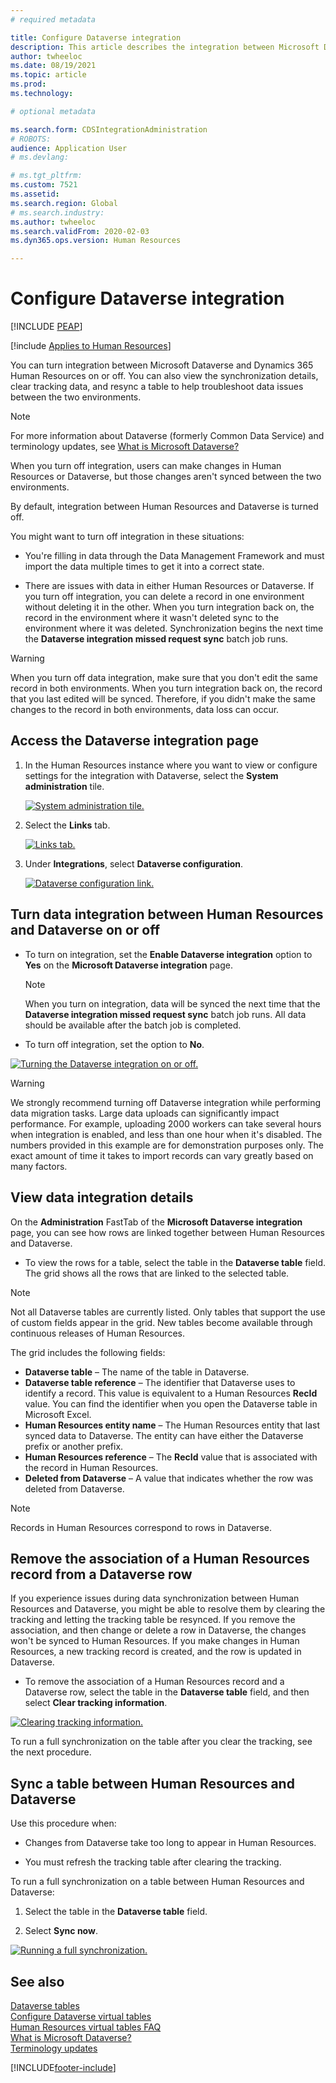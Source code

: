 ```yaml
---
# required metadata

title: Configure Dataverse integration
description: This article describes the integration between Microsoft Dataverse and Dynamics 365 Human Resources. 
author: twheeloc
ms.date: 08/19/2021
ms.topic: article
ms.prod: 
ms.technology: 

# optional metadata

ms.search.form: CDSIntegrationAdministration
# ROBOTS: 
audience: Application User
# ms.devlang: 

# ms.tgt_pltfrm: 
ms.custom: 7521
ms.assetid: 
ms.search.region: Global
# ms.search.industry: 
ms.author: twheeloc
ms.search.validFrom: 2020-02-03
ms.dyn365.ops.version: Human Resources

---
```


# Configure Dataverse integration


[!INCLUDE [PEAP](../includes/peap-2.md)]

[!include [Applies to Human Resources](../includes/applies-to-hr.md)]

You can turn integration between Microsoft Dataverse and Dynamics 365 Human Resources on or off. You can also view the synchronization details, clear tracking data, and resync a table to help troubleshoot data issues between the two environments.

> [!NOTE]
> For more information about Dataverse (formerly Common Data Service) and terminology updates, see [What is Microsoft Dataverse?](/powerapps/maker/data-platform/data-platform-intro)

When you turn off integration, users can make changes in Human Resources or Dataverse, but those changes aren't synced between the two environments.

By default, integration between Human Resources and Dataverse is turned off.

You might want to turn off integration in these situations:

- You're filling in data through the Data Management Framework and must import the data multiple times to get it into a correct state.

- There are issues with data in either Human Resources or Dataverse. If you turn off integration, you can delete a record in one environment without deleting it in the other. When you turn integration back on, the record in the environment where it wasn't deleted sync to the environment where it was deleted. Synchronization begins the next time the **Dataverse integration missed request sync** batch job runs.

> [!WARNING]
> When you turn off data integration, make sure that you don't edit the same record in both environments. When you turn integration back on, the record that you last edited will be synced. Therefore, if you didn't make the same changes to the record in both environments, data loss can occur.

## Access the Dataverse integration page

1. In the Human Resources instance where you want to view or configure settings for the integration with Dataverse, select the **System administration** tile.

    [![System administration tile.](./media/hr-select-system-administration.png)](./media/hr-select-system-administration.png)

2. Select the **Links** tab.

    [![Links tab.](./media/hr-system-administration-links.png)](./media/hr-system-administration-links.png)

3. Under **Integrations**, select **Dataverse configuration**.

    [![Dataverse configuration link.](./media/hr-admin-integration-dataverse-select.png)](./media/hr-admin-integration-dataverse-select.png)

## Turn data integration between Human Resources and Dataverse on or off

- To turn on integration, set the **Enable Dataverse integration** option to **Yes** on the **Microsoft Dataverse integration** page.

    > [!NOTE]
    > When you turn on integration, data will be synced the next time that the **Dataverse integration missed request sync** batch job runs. All data should be available after the batch job is completed.

- To turn off integration, set the option to **No**.

[![Turning the Dataverse integration on or off.](./media/hr-admin-integration-dataverse-enable-disable.png)](./media/hr-admin-integration-dataverse-enable-disable.png)

> [!WARNING]
> We strongly recommend turning off Dataverse integration while performing data migration tasks. Large data uploads can significantly impact performance. For example, uploading 2000 workers can take several hours when integration is enabled, and less than one hour when it's disabled. The numbers provided in this example are for demonstration purposes only. The exact amount of time it takes to import records can vary greatly based on many factors.

## View data integration details

On the **Administration** FastTab of the **Microsoft Dataverse integration** page, you can see how rows are linked together between Human Resources and Dataverse.

- To view the rows for a table, select the table in the **Dataverse table** field. The grid shows all the rows that are linked to the selected table.

> [!NOTE]
> Not all Dataverse tables are currently listed. Only tables that support the use of custom fields appear in the grid. New tables become available through continuous releases of Human Resources.

The grid includes the following fields:

- **Dataverse table** – The name of the table in Dataverse.
- **Dataverse table reference** – The identifier that Dataverse uses to identify a record. This value is equivalent to a Human Resources **RecId** value. You can find the identifier when you open the Dataverse table in Microsoft Excel.
- **Human Resources entity name** – The Human Resources entity that last synced data to Dataverse. The entity can have either the Dataverse prefix or another prefix.
- **Human Resources reference** – The **RecId** value that is associated with the record in Human Resources.
- **Deleted from Dataverse** – A value that indicates whether the row was deleted from Dataverse.

> [!NOTE]
> Records in Human Resources correspond to rows in Dataverse.

## Remove the association of a Human Resources record from a Dataverse row

If you experience issues during data synchronization between Human Resources and Dataverse, you might be able to resolve them by clearing the tracking and letting the tracking table be resynced. If you remove the association, and then change or delete a row in Dataverse, the changes won't be synced to Human Resources. If you make changes in Human Resources, a new tracking record is created, and the row is updated in Dataverse.

- To remove the association of a Human Resources record and a Dataverse row, select the table in the **Dataverse table** field, and then select **Clear tracking information**.

[![Clearing tracking information.](./media/hr-admin-integration-dataverse-clear-tracking.png)](./media/hr-admin-integration-dataverse-clear-tracking.png)

To run a full synchronization on the table after you clear the tracking, see the next procedure.

## Sync a table between Human Resources and Dataverse

Use this procedure when:

- Changes from Dataverse take too long to appear in Human Resources.

- You must refresh the tracking table after clearing the tracking.

To run a full synchronization on a table between Human Resources and Dataverse:

1. Select the table in the **Dataverse table** field.

2. Select **Sync now**.

[![Running a full synchronization.](./media/hr-admin-integration-dataverse-sync-now.png)](./media/hr-admin-integration-dataverse-sync-now.png)

## See also

[Dataverse tables](hr-developer-entities.md)<br>
[Configure Dataverse virtual tables](hr-admin-integration-common-data-service-virtual-entities.md)<br>
[Human Resources virtual tables FAQ](dev-itpro/hr-admin-virtual-entity-faq.md)<br>
[What is Microsoft Dataverse?](/powerapps/maker/data-platform/data-platform-intro)<br>
[Terminology updates](/powerapps/maker/data-platform/data-platform-intro#terminology-updates)


[!INCLUDE[footer-include](../includes/footer-banner.md)]
